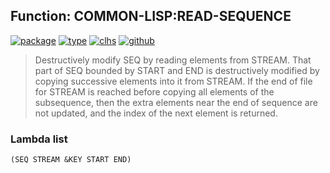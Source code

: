 ## Function: COMMON-LISP:READ-SEQUENCE
[![package](https://img.shields.io/badge/Package-COMMON--LISP-5f9ea0.svg?style=social&colorA=999999)](../) [![type](https://img.shields.io/badge/Type-Function-5f9ea0.svg?style=social&colorA=999999)](../#function) [![clhs](https://img.shields.io/badge/CLHS-READ--SEQUENCE-5f9ea0.svg?style=social&colorA=999999)](http://www.lispworks.com/documentation/HyperSpec/Body/f_rd_seq.htm) [![github](https://img.shields.io/badge/GitHub-View_the_source-5f9ea0.svg?style=social&colorA=999999&logo=github)](https://github.com/sbcl/sbcl/blob/master/src/code/stream.lisp/) 

> Destructively modify SEQ by reading elements from STREAM.
> That part of SEQ bounded by START and END is destructively modified by
> copying successive elements into it from STREAM. If the end of file
> for STREAM is reached before copying all elements of the subsequence,
> then the extra elements near the end of sequence are not updated, and
> the index of the next element is returned.

### Lambda list
```
(SEQ STREAM &KEY START END)
```
